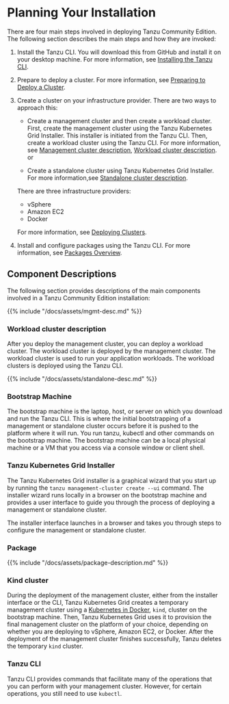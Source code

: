 # Planning Your Installation
There are four main steps involved in deploying Tanzu Community Edition. The following section describes the main steps and how they are invoked:

1. Install the Tanzu CLI.
   You will download this from GitHub and install it on your desktop machine.
   For more information, see [Installing the Tanzu CLI](cli-installation).
2. Prepare to deploy a cluster. For more information, see [Preparing to Deploy a Cluster](prepare-deployment).
2. Create a cluster on your infrastructure provider. There are two ways to approach this:
   * Create a management cluster and then create a workload cluster. First, create the management cluster using the Tanzu Kubernetes Grid Installer. This installer is initiated from the Tanzu CLI. Then, create a workload cluster using the Tanzu CLI. For more information, see [Management cluster description](installation-planning/#management-cluster-description), [Workload cluster description](installation-planning/#workload-cluster-description).<br>
   or  <br>
      
   * Create a standalone cluster using Tanzu Kubernetes Grid Installer. For more information,see
    [Standalone cluster description](installation-planning/#standalone-cluster-description).

   There are three infrastructure providers:   

    * vSphere
    * Amazon EC2
    * Docker

   For more information, see [Deploying Clusters](clusters-deploy.md).
4. Install and configure packages using the Tanzu CLI. For more information, see [Packages Overview](packages-intro).


## Component Descriptions
The following section provides descriptions of the main components involved in a Tanzu Community Edition installation:

{{% include "/docs/assets/mgmt-desc.md" %}}

### Workload cluster description
After you deploy the management cluster, you can deploy a workload cluster. The workload cluster is deployed by the management cluster. The workload cluster is used to run your application workloads. The workload clusters is deployed using the Tanzu CLI.

{{% include "/docs/assets/standalone-desc.md" %}}

### Bootstrap Machine
The bootstrap machine is the laptop, host, or server on which you download and run the Tanzu CLI. This is where the initial bootstrapping of a management or standalone cluster occurs before it is pushed to the platform where it will run. You run tanzu, kubectl and other commands on the bootstrap machine. The bootstrap machine can be a local physical machine or a VM that you access via a console window or client shell.


### Tanzu Kubernetes Grid Installer
The Tanzu Kubernetes Grid installer is a graphical wizard that you start up by running the ``tanzu management-cluster create --ui`` command. The installer wizard runs locally in a browser on the bootstrap machine and provides a user interface to guide you through the process of deploying a management or standalone cluster.

The installer interface launches in a browser and takes you through steps to configure the management or standalone cluster.


### Package
{{% include "/docs/assets/package-description.md" %}}

### Kind cluster
During the deployment of the management cluster, either from the installer interface or the CLI, Tanzu Kubernetes Grid creates a temporary management cluster using a [Kubernetes in Docker](https://kind.sigs.k8s.io/), `kind`, cluster on the bootstrap machine. Then, Tanzu Kubernetes Grid uses it to provision the final management cluster on the platform of your choice, depending on whether you are deploying to vSphere, Amazon EC2, or Docker. After the deployment of the management cluster finishes successfully, Tanzu deletes the temporary `kind` cluster.

### Tanzu CLI
Tanzu CLI provides commands that facilitate many of the operations that you can perform with your management cluster. However, for certain operations, you still need to use `kubectl`.